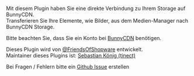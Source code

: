 Mit diesem Plugin haben Sie eine direkte Verbindung zu Ihrem Storage auf BunnyCDN.  
Transferieren Sie Ihre Elemente, wie Bilder, aus dem Medien-Manager nach BunnyCDN Storage.

Bitte beachten Sie, dass Sie ein Konto bei <a href="https://bunnycdn.com/solutions/cdn-cloud-storage" target="_blank">BunnyCDN</a> benötigen.

Dieses Plugin wird von [@FriendsOfShopware](https://store.shopware.com/friends-of-shopware.html)
entwickelt.  
Maintainer dieses Plugins ist: [Sebastian König (tinect)](https://github.com/tinect)

Bei Fragen / Fehlern bitte ein [Github Issue](https://github.com/FriendsOfShopware/FroshPlatformBunnycdnMediaStorage/issues/new) erstellen
